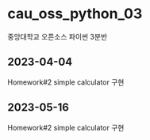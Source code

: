 # cau_oss_python_03
중앙대학교 오픈소스 파이썬 3분반

## 2023-04-04
Homework#2 simple calculator 구현

## 2023-05-16
Homework#2 simple calculator 구현
